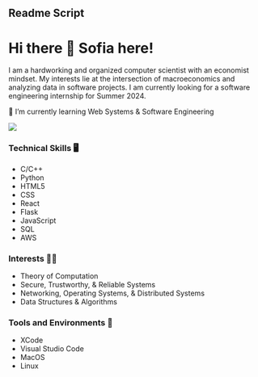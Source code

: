 
## Readme Script 


# Hi there 👋 Sofia here!


I am a hardworking and organized computer scientist with an economist mindset. My interests lie at the intersection of macroeconomics and analyzing data in software projects. I am currently looking for a software engineering internship for Summer 2024.
</p>

🌱 I’m currently learning Web Systems & Software Engineering

<p>
<a href="https://www.linkedin.com/in/sofiavalb/">
<img src="https://img.shields.io/badge/LinkedIn-sofiavalb-blue">
</a>
</p>


### Technical Skills :desktop_computer: 
- C/C++
- Python
- HTML5
- CSS
- React
- Flask
- JavaScript
- SQL
- AWS


### Interests 👨‍💻
- Theory of Computation
- Secure, Trustworthy, & Reliable Systems
- Networking, Operating Systems, & Distributed Systems
- Data Structures & Algorithms


### Tools and Environments 🔧
- XCode
- Visual Studio Code
- MacOS
- Linux
